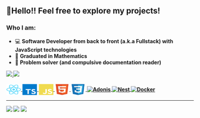 ## 👋Hello!! Feel free to explore my projects!
### Who I am:
- 💻 <b>Software Developer from back to front (a.k.a Fullstack) with JavaScript technologies</b>
- 📐 <b>Graduated in Mathematics</b>
- 🤯 <b>Problem solver (and compulsive documentation reader)<b>

<div style="display: inline_block">
  <a href="https://github.com/viniirbr">
  <img width="400em" src="https://github-readme-stats.vercel.app/api?username=viniirbr&show_icons=true&theme=blueberry&include_all_commits=true&count_private=true"/>
  <img width="400em" src="https://github-readme-stats.vercel.app/api/top-langs/?username=viniirbr&layout=compact&langs_count=7&theme=blueberry"/>
</div>
  <div style="display: inline_block"><br>
  <img align="center" alt="React" height="30" width="40" src="https://raw.githubusercontent.com/devicons/devicon/master/icons/react/react-original.svg">
    <img align="center" alt="React" height="30" width="40" src="https://raw.githubusercontent.com/devicons/devicon/master/icons/typescript/typescript-original.svg">
    <img align="center" alt="Js" height="30" width="40" src="https://raw.githubusercontent.com/devicons/devicon/master/icons/javascript/javascript-plain.svg">
  <img align="center" alt="HTML" height="30" width="40" src="https://raw.githubusercontent.com/devicons/devicon/master/icons/html5/html5-original.svg">
  <img align="center" alt="CSS" height="30" width="40" src="https://raw.githubusercontent.com/devicons/devicon/master/icons/css3/css3-original.svg">
   <img align="center" alt="Adonis" height="30" width="40" src="https://cdn.jsdelivr.net/gh/devicons/devicon/icons/adonisjs/adonisjs-original.svg">
   <img align="center" alt="Nest" height="30" width="40" src="https://cdn.jsdelivr.net/gh/devicons/devicon/icons/nestjs/nestjs-plain.svg">
   <img align="center" alt="Docker" height="30" width="40" src="https://cdn.jsdelivr.net/gh/devicons/devicon/icons/docker/docker-original.svg">

    
</div>
 <hr>
  <div style="display: inline_block"> 
 <a href="https://discord.gg/wagxzStdcR" target="_blank"><img src="https://img.shields.io/badge/Discord-7289DA?style=for-the-badge&logo=discord&logoColor=white" target="_blank"></a> 
  <a href = "mailto:vayne99@gmail.com"><img src="https://img.shields.io/badge/-Gmail-%23333?style=for-the-badge&logo=gmail&logoColor=white" target="_blank"></a>
  <a href="https://www.linkedin.com/in/vinicius-ribeiro-4a2218135" target="_blank"><img src="https://img.shields.io/badge/-LinkedIn-%230077B5?style=for-the-badge&logo=linkedin&logoColor=white" target="_blank"></a> 
</div>

